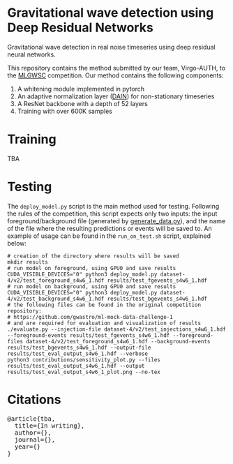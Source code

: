 # Gravitational wave detection using Deep Residual Networks
Gravitational wave detection in real noise timeseries using deep residual neural networks.

This repository contains the method submitted by our team, Virgo-AUTH, to the [MLGWSC](https://github.com/gwastro/ml-mock-data-challenge-1) competition.
Our method contains the following components:
1. A whitening module implemented in pytorch
2. An adaptive normalization layer ([DAIN](https://github.com/passalis/dain)) for non-stationary timeseries
3. A ResNet backbone with a depth of 52 layers
4. Training with over 600K samples

# Training

TBA

# Testing

The `deploy_model.py` script is the main method used for testing. Following the rules of the competition, this script expects only two inputs: the input foreground/background file (generated by [generate_data.py](https://github.com/gwastro/ml-mock-data-challenge-1/generate_data.py)), and the name of the file where the resulting predictions or events will be saved to.
An example of usage can be found in the `run_on_test.sh` script, explained below:
```shell
# creation of the directory where results will be saved
mkdir results
# run model on foreground, using GPU0 and save results
CUDA_VISIBLE_DEVICES="0" python3 deploy_model.py dataset-4/v2/test_foreground_s4w6_1.hdf results/test_fgevents_s4w6_1.hdf
# run model on background, using GPU0 and save results
CUDA_VISIBLE_DEVICES="0" python3 deploy_model.py dataset-4/v2/test_background_s4w6_1.hdf results/test_bgevents_s4w6_1.hdf
# the following files can be found in the original competition repository:
# https://github.com/gwastro/ml-mock-data-challenge-1
# and are required for evaluation and visualization of results
./evaluate.py --injection-file dataset-4/v2/test_injections_s4w6_1.hdf --foreground-events results/test_fgevents_s4w6_1.hdf --foreground-files dataset-4/v2/test_foreground_s4w6_1.hdf --background-events results/test_bgevents_s4w6_1.hdf --output-file results/test_eval_output_s4w6_1.hdf --verbose
python3 contributions/sensitivity_plot.py --files results/test_eval_output_s4w6_1.hdf --output results/test_eval_output_s4w6_1_plot.png --no-tex
```


# Citations

<pre>
@article{tba,
  title={In writing},
  author={},
  journal={},
  year={}
}
</pre>